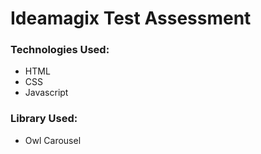 # Ideamagix Test Assessment

### Technologies Used:

- HTML
- CSS
- Javascript

### Library Used:

- Owl Carousel
